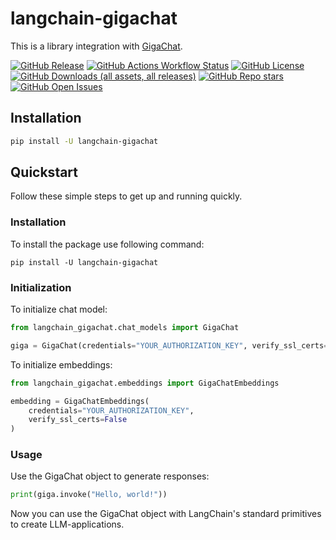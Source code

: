 # langchain-gigachat

This is a library integration with [GigaChat](https://giga.chat/).

[![GitHub Release](https://img.shields.io/github/v/release/ai-forever/langchain-gigachat?style=flat-square)](https://github.com/ai-forever/langchain-gigachat/releases)
[![GitHub Actions Workflow Status](https://img.shields.io/github/actions/workflow/status/ai-forever/langchain-gigachat/check_diffs.yml?style=flat-square)](https://github.com/ai-forever/langchain-gigachat/actions/workflows/check_diffs.yml)
[![GitHub License](https://img.shields.io/github/license/ai-forever/langchain-gigachat?style=flat-square)](https://opensource.org/license/MIT)
[![GitHub Downloads (all assets, all releases)](https://img.shields.io/pypi/dm/langchain-gigachat?style=flat-square?style=flat-square)](https://pypistats.org/packages/langchain-gigachat)
[![GitHub Repo stars](https://img.shields.io/github/stars/ai-forever/langchain-gigachat?style=flat-square)](https://star-history.com/#ai-forever/langchain-gigachat)
[![GitHub Open Issues](https://img.shields.io/github/issues-raw/ai-forever/langchain-gigachat)](https://github.com/ai-forever/langchain-gigachat/issues)

## Installation
```bash
pip install -U langchain-gigachat
```

## Quickstart
Follow these simple steps to get up and running quickly.

### Installation
To install the package use following command:
```shell
pip install -U langchain-gigachat
```

### Initialization

To initialize chat model:
```python
from langchain_gigachat.chat_models import GigaChat

giga = GigaChat(credentials="YOUR_AUTHORIZATION_KEY", verify_ssl_certs=False)
```

To initialize embeddings:

```python
from langchain_gigachat.embeddings import GigaChatEmbeddings

embedding = GigaChatEmbeddings(
    credentials="YOUR_AUTHORIZATION_KEY",
    verify_ssl_certs=False
)
```

### Usage

Use the GigaChat object to generate responses:

```python
print(giga.invoke("Hello, world!"))
```

Now you can use the GigaChat object with LangChain's standard primitives to create LLM-applications.